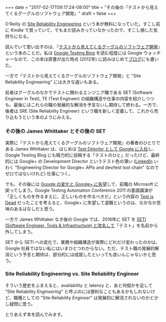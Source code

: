 +++
date = "2017-02-17T09:17:24-08:00"
title = "その後の『テストから見えてくるグーグルのソフトウェア開発』"
draft = false
+++

O'Reilly の [Site Reliability Engineering](https://landing.google.com/sre/book.html) という本が無料になっていた。すこし前に Kindle で買っていて、でもまだ読みきっていなかったので、すこし損した気持ちになる。

読んでいて思い出すのは、『[テストから見えてくるグーグルのソフトウェア開発](https://www.amazon.co.jp/ebook/dp/B00IE3B522)』という本のことだ。私は [Google Testing Blog](https://testing.googleblog.com/) を読む程度には Google ウォッチャーなので、この本は原書が出た時点 (2012年) に読みはじめて[ブログ](http://2013.8-p.info/japanese/06-01-how-google-tests-software.html)にも書いた。

一方で『テストから見えてくるグーグルのソフトウェア開発』と "Site Reliability Engineering" には大きな違いもある。

前者はグーグルのなかでテストに関わるエンジニア職である SET (Software Engineer in Test), TE (Test Engineer) の組織構造や仕事の内容を紹介しつつも、最後にはこれらの職の発展的な解消を予言ないし期待して終わる。一方で、後者は SRE (Site Reliability Engineer) という職を新しく定義して、これから売り込もうという本のようにみえる。

### その後の James Whittaker とその後の SET

実際に『テストから見えてくるグーグルのソフトウェア開発』の著者のひとりである James Whittaker は、はじめは [Test Director として Google に入社](https://testing.googleblog.com/2009/06/james-whittaker-joins-google.html)し、Google Testing Blog にも精力的に投稿する「テストのひと」だったけど、最終的には Google+ の Development Director というテスト色の薄い ([LinkedIn](https://www.linkedin.com/in/james-whittaker-22987813/) いわく "Engineering Director for Google+ APIs and dev/test tool chain" なのでゼロではないけれど) 仕事につく。

でも、その後には [Google の変化と Google+ に失望](https://blogs.msdn.microsoft.com/jw_on_tech/2012/03/13/why-i-left-google/)して、前職の Microsoft に戻ってしまう。Google Testing Automation Conference 2011 の基調講演が「正しくものを作るまえに、正しいものを作るべきだ」という内容の [Test is Dead](https://www.youtube.com/watch?v=X1jWe5rOu3g) だったことを考えると、Google+ に失望して退職というのは、なかなか苦味のあるはなしだと思う。

一方で James Whittaker なき後の Google では、2016年に SET を [SETI (Software Engineer, Tools & Infrastructure) と改名して](https://testing.googleblog.com/2016/03/from-qa-to-engineering-productivity.html)「テスト」を名前から外してしまう。

SET から SETI への変化で、業務や組織構造が実際にどれだけ変わったのかは、Google 社員ではない私にはいまひとつわからない。ただ、テスト職の発展的解消という予言と期待は、部分的には成就したといっても良いんじゃないかと思う。

### Site Reliability Engineering vs. Site Reliability Engineer

そういう歴史をふまえると、availability と latency と、あと何個かを足して "Site Reliability *Engineering*" と呼ぶのには便利なこともあるかもしれないけど、職種としての "Site Reliability *Engineer*" は発展的に解消されないのかと少し疑問に思う。

とりあえず本を読んでみます。
